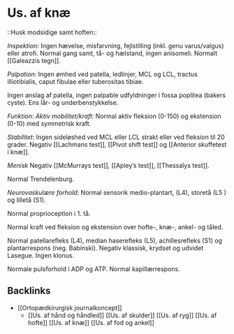 # Us. af knæ
::Husk modsidige samt hoften::

*Inspektion:*
Ingen hævelse, misfarvning, fejlstilling (inkl. genu varus/valgus) eller atrofi. Normal gang samt, tå- og hælstand, ingen anisomeli. Normalt [[Galeazzis tegn]].

*Palpation:*
Ingen ømhed ved patella, ledlinjer, MCL og LCL, tractus illiotibialis, caput fibulae eller tuberositas tibiae. 

Ingen anslag af patella, ingen palpable udfyldninger i fossa poplitea (bakers cyste). Ens lår- og underbenstykkelse.

*Funktion*:
*Aktiv mobilitet/kraft*:
Normal aktiv fleksion (0-150) og ekstension (0-10) med symmetrisk kraft. 

*Stabilitet*: Ingen sideløshed ved MCL eller LCL strakt eller ved fleksion til 20 grader. Negativ [[Lachmans test]], [[Pivot shift test]] og [[Anterior skuffetest i knæ]].

*Menisk*
Negativ [[McMurrays test]], [[Apley’s test]], [[Thessalys test]].

Normal Trendelenburg.

*Neurovaskulære forhold*: 
Normal sensorik medio-plantart, (L4), storetå (L5 ) og lilletå (S1). 

Normal proprioception i 1. tå. 

Normal kraft ved fleksion og ekstension over hofte-, knæ-, ankel- og tåled. 

Normal patellarefleks (L4), median haserefleks (L5), achillesrefleks (S1) og plantarrespons (neg. Babinski). Negativ klassisk, krydset og udvidet Lasegue. Ingen klonus. 

Normale pulsforhold i ADP og ATP. Normal kapillærrespons.

## Backlinks
* [[Ortopædkirurgisk journalkoncept]]
	* [[Us. af hånd og håndled]]
[[Us. af skulder]]
[[Us. af ryg]]
[[Us. af hofte]]
[[Us. af knæ]]
[[Us. af fod og ankel]]

<!-- {BearID:57B23DD2-B63E-4E0B-AC68-1384109AEA50-22870-000061B3E8743240} -->
